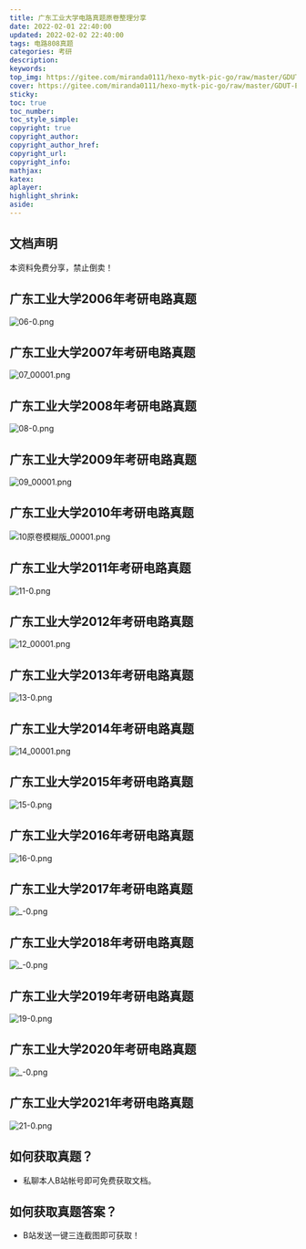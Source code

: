 ```yaml
---
title: 广东工业大学电路真题原卷整理分享
date: 2022-02-01 22:40:00
updated: 2022-02-02 22:40:00
tags: 电路808真题
categories: 考研
description: 
keywords:
top_img: https://gitee.com/miranda0111/hexo-mytk-pic-go/raw/master/GDUT-EE/20220203214214.png
cover: https://gitee.com/miranda0111/hexo-mytk-pic-go/raw/master/GDUT-EE/20220203214214.png
sticky:
toc: true
toc_number: 
toc_style_simple: 
copyright: true
copyright_author:
copyright_author_href:
copyright_url:
copyright_info:
mathjax:
katex:
aplayer:
highlight_shrink:
aside:
---
```


## 文档声明

本资料免费分享，禁止倒卖！

## 广东工业大学2006年考研电路真题

![06-0.png](https://gitee.com/miranda0111/hexo-mytk-pic-go/raw/master/GDUT-EE/H49e40439b21d4202ad7bff7c0a7142cdO.png)

## 广东工业大学2007年考研电路真题

![07_00001.png](https://gitee.com/miranda0111/hexo-mytk-pic-go/raw/master/GDUT-EE/H0e9755a35fda4df8915a0a13d3cb487eR.png)

## 广东工业大学2008年考研电路真题

![08-0.png](https://ae05.alicdn.com/kf/H15932b6bd917479d9ccdd9881576d7358.png)

## 广东工业大学2009年考研电路真题

![09_00001.png](https://ae01.alicdn.com/kf/H648e94ab52d64ea0988e4058657559196.png)

## 广东工业大学2010年考研电路真题

![10原卷模糊版_00001.png](https://ae03.alicdn.com/kf/H550c049bf0264089911d9c42b3423969q.png)

## 广东工业大学2011年考研电路真题

![11-0.png](https://ae03.alicdn.com/kf/H49f863379907481798537a2220964b7dA.png)

## 广东工业大学2012年考研电路真题

![12_00001.png](https://ae01.alicdn.com/kf/H4eeefc67207845dabfedfe16e10ae711H.png)

## 广东工业大学2013年考研电路真题

![13-0.png](https://ae02.alicdn.com/kf/H9ac57b434040482991b2c0e940c5565b3.png)

## 广东工业大学2014年考研电路真题

![14_00001.png](https://ae01.alicdn.com/kf/H8e6526fb9f7741c8a820585ef26aeb20r.png)

## 广东工业大学2015年考研电路真题

![15-0.png](https://ae01.alicdn.com/kf/Hfe62bc2dd5cc40428782c5fae352bc46B.png)

## 广东工业大学2016年考研电路真题

![16-0.png](https://ae02.alicdn.com/kf/H98f537f4139d43ddb6fcbd7515e6a3a3G.png)

## 广东工业大学2017年考研电路真题

![_-0.png](https://ae04.alicdn.com/kf/He579e3c21f644825832e7c861f0544a6c.png)

## 广东工业大学2018年考研电路真题

![_-0.png](https://ae05.alicdn.com/kf/H86d839cb196d47dd8309319a97d1c540g.png)

## 广东工业大学2019年考研电路真题

![19-0.png](https://ae01.alicdn.com/kf/H50e92279f4a04f5699518fac266266eei.png)

## 广东工业大学2020年考研电路真题

![_-0.png](https://ae05.alicdn.com/kf/H03f80b49eb4e496cb507ec7301c95346V.png)

## 广东工业大学2021年考研电路真题

![21-0.png](https://ae03.alicdn.com/kf/Hbce6ca58bb364742848f3612607972eaM.png)

## 如何获取真题？

 - 私聊本人B站帐号即可免费获取文档。

## 如何获取真题答案？

 - B站发送一键三连截图即可获取！
  














